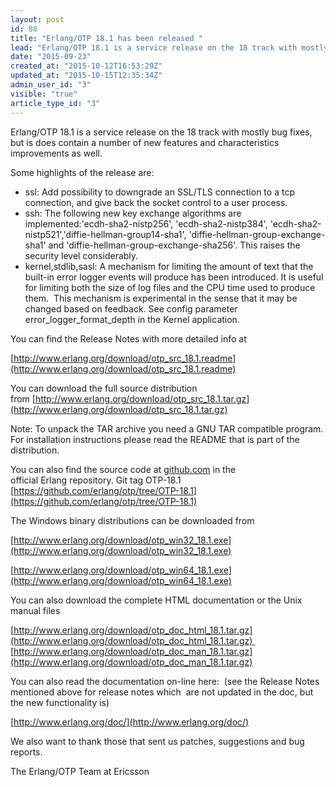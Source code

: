 ```yaml
---
layout: post
id: 88
title: "Erlang/OTP 18.1 has been released "
lead: "Erlang/OTP 18.1 is a service release on the 18 track with mostly bug fixes, but is does contain a number of new features and characteristics improvements as well."
date: "2015-09-23"
created_at: "2015-10-12T16:53:29Z"
updated_at: "2015-10-15T12:35:34Z"
admin_user_id: "3"
visible: "true"
article_type_id: "3"
---
```


Erlang/OTP 18.1 is a service release on the 18 track with mostly bug fixes, but is does contain a number of new features and characteristics improvements as well.

 Some highlights of the release are:
* ssl: Add possibility to downgrade an SSL/TLS connection to a tcp connection, and give back the socket control to a user process.
* ssh: The following new key exchange algorithms are implemented:'ecdh-sha2-nistp256', 'ecdh-sha2-nistp384', 'ecdh-sha2-nistp521','diffie-hellman-group14-sha1', 'diffie-hellman-group-exchange-sha1' and 'diffie-hellman-group-exchange-sha256'. This raises the security level considerably.
* kernel,stdlib,sasl: A mechanism for limiting the amount of text that the built-in error logger events will produce has been introduced. It is useful for limiting both the size of log files and the CPU time used to produce them. 
 This mechanism is experimental in the sense that it may be changed based on feedback. See config parameter error_logger_format_depth in the Kernel application.

You can find the Release Notes with more detailed info at

[http://www.erlang.org/download/otp_src_18.1.readme](http://www.erlang.org/download/otp_src_18.1.readme)

You can download the full source distribution from [http://www.erlang.org/download/otp_src_18.1.tar.gz](http://www.erlang.org/download/otp_src_18.1.tar.gz)

Note: To unpack the TAR archive you need a GNU TAR compatible program. For installation instructions please read the README that is part of the distribution.

You can also find the source code at [github.com](http://github.com/) in the official Erlang repository. Git tag OTP-18.1
[https://github.com/erlang/otp/tree/OTP-18.1](https://github.com/erlang/otp/tree/OTP-18.1)

The Windows binary distributions can be downloaded from

[http://www.erlang.org/download/otp_win32_18.1.exe](http://www.erlang.org/download/otp_win32_18.1.exe)

[http://www.erlang.org/download/otp_win64_18.1.exe](http://www.erlang.org/download/otp_win64_18.1.exe)

You can also download the complete HTML documentation or the Unix manual files

[http://www.erlang.org/download/otp_doc_html_18.1.tar.gz](http://www.erlang.org/download/otp_doc_html_18.1.tar.gz) 
[http://www.erlang.org/download/otp_doc_man_18.1.tar.gz](http://www.erlang.org/download/otp_doc_man_18.1.tar.gz)


 You can also read the documentation on-line here: 
 (see the Release Notes mentioned above for release notes which 
 are not updated in the doc, but the new functionality is)

[http://www.erlang.org/doc/](http://www.erlang.org/doc/)

 We also want to thank those that sent us patches, suggestions and bug reports.

 The Erlang/OTP Team at Ericsson
